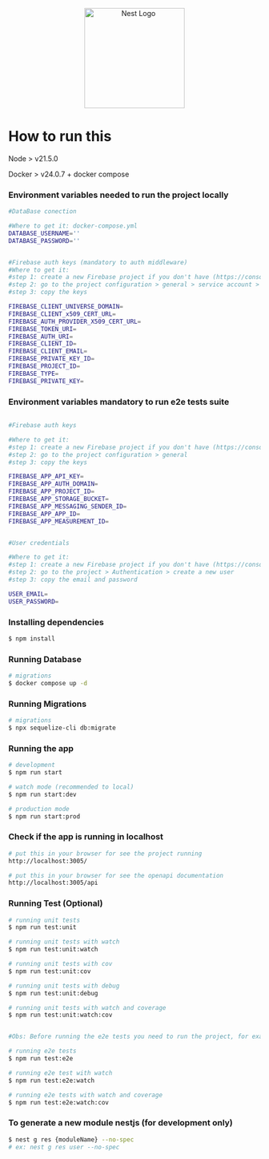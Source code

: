 <p align="center">
  <a href="http://nestjs.com/" target="blank"><img src="https://nestjs.com/img/logo-small.svg" width="200" alt="Nest Logo" /></a>
</p>

# How to run this

<span>Node > v21.5.0</span>

<span>Docker > v24.0.7 + docker compose</span>

### Environment variables needed to run the project locally

```bash
#DataBase conection

#Where to get it: docker-compose.yml
DATABASE_USERNAME=''
DATABASE_PASSWORD=''

```

```bash

#Firebase auth keys (mandatory to auth middleware)
#Where to get it:
#step 1: create a new Firebase project if you don't have (https://console.firebase.google.com/u/1/)
#step 2: go to the project configuration > general > service account > generate a new private key
#step 3: copy the keys

FIREBASE_CLIENT_UNIVERSE_DOMAIN=
FIREBASE_CLIENT_x509_CERT_URL=
FIREBASE_AUTH_PROVIDER_X509_CERT_URL=
FIREBASE_TOKEN_URI=
FIREBASE_AUTH_URI=
FIREBASE_CLIENT_ID=
FIREBASE_CLIENT_EMAIL=
FIREBASE_PRIVATE_KEY_ID=
FIREBASE_PROJECT_ID=
FIREBASE_TYPE=
FIREBASE_PRIVATE_KEY=

```

### Environment variables mandatory to run e2e tests suite

```bash

#Firebase auth keys

#Where to get it:
#step 1: create a new Firebase project if you don't have (https://console.firebase.google.com/u/1/)
#step 2: go to the project configuration > general
#step 3: copy the keys

FIREBASE_APP_API_KEY=
FIREBASE_APP_AUTH_DOMAIN=
FIREBASE_APP_PROJECT_ID=
FIREBASE_APP_STORAGE_BUCKET=
FIREBASE_APP_MESSAGING_SENDER_ID=
FIREBASE_APP_APP_ID=
FIREBASE_APP_MEASUREMENT_ID=

```

```bash

#User credentials

#Where to get it:
#step 1: create a new Firebase project if you don't have (https://console.firebase.google.com/u/1/)
#step 2: go to the project > Authentication > create a new user
#step 3: copy the email and password

USER_EMAIL=
USER_PASSWORD=

```

### Installing dependencies

```bash
$ npm install
```

### Running Database

```bash
# migrations
$ docker compose up -d
```

### Running Migrations

```bash
# migrations
$ npx sequelize-cli db:migrate
```

### Running the app

```bash
# development
$ npm run start

# watch mode (recommended to local)
$ npm run start:dev

# production mode
$ npm run start:prod
```

### Check if the app is running in localhost

```bash
# put this in your browser for see the project running
http://localhost:3005/

# put this in your browser for see the openapi documentation
http://localhost:3005/api
```

### Running Test (Optional)

```bash
# running unit tests
$ npm run test:unit

# running unit tests with watch
$ npm run test:unit:watch

# running unit tests with cov
$ npm run test:unit:cov

# running unit tests with debug
$ npm run test:unit:debug

# running unit tests with watch and coverage
$ npm run test:unit:watch:cov


#Obs: Before running the e2e tests you need to run the project, for example, with the command > npm run start:dev.

# running e2e tests
$ npm run test:e2e

# running e2e test with watch
$ npm run test:e2e:watch

# running e2e tests with watch and coverage
$ npm run test:e2e:watch:cov
```

### To generate a new module nestjs (for development only)

```bash
$ nest g res {moduleName} --no-spec
# ex: nest g res user --no-spec
```
